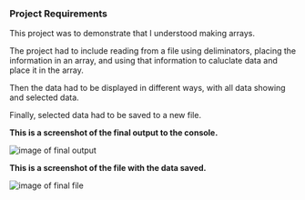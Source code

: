 ### **Project Requirements**

This project was to demonstrate that I understood making arrays. 

The project had to include reading from a file using deliminators, placing the information in an array,
and using that information to caluclate data and place it in the array. 

Then the data had to be displayed in different ways, with all data showing and selected data. 

Finally, selected data had to be saved to a new file. 




**This is a screenshot of the final output to the console.**

![image of final output](https://i.imgur.com/6aN0y9F.jpg)





**This is a screenshot of the file with the data saved.**

![image of final file](https://i.imgur.com/vtSoDFM.jpg?2)
